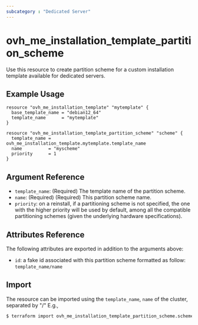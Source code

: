 ```yaml
---
subcategory : "Dedicated Server"
---
```


# ovh_me_installation_template_partition_scheme

Use this resource to create partition scheme for a custom installation template available for dedicated servers.

## Example Usage

```hcl
resource "ovh_me_installation_template" "mytemplate" {
  base_template_name = "debian12_64"
  template_name      = "mytemplate"
}

resource "ovh_me_installation_template_partition_scheme" "scheme" {
  template_name = ovh_me_installation_template.mytemplate.template_name
  name          = "myscheme"
  priority      = 1
}
```

## Argument Reference

* `template_name`: (Required) The template name of the partition scheme.
* `name`: (Required) (Required) This partition scheme name.
* `priority`: on a reinstall, if a partitioning scheme is not specified, the one with the higher priority will be used by default, among all the compatible partitioning schemes (given the underlying hardware specifications).


## Attributes Reference

The following attributes are exported in addition to the arguments above:

* `id`: a fake id associated with this partition scheme formatted as follow: `template_name/name`

## Import

The resource can be imported using the `template_name`, `name` of the cluster, separated by "/" E.g.,

```bash
$ terraform import ovh_me_installation_template_partition_scheme.scheme template_name/name
```
